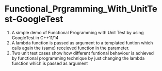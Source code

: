 # Functional_Prgramming_With_UnitTest-GoogleTest
1. A simple demo of Functional Programming with Unit Test by using GoogleTest in C++11/14
2. A lambda function is passed as argument to a templated funtion which calls again the (same) receieved function in the parameter.
3. Two unit test cases show how different funtional behaviour is achieved by functional programming technique 
   by just changing the lambda function which is passed as argument
